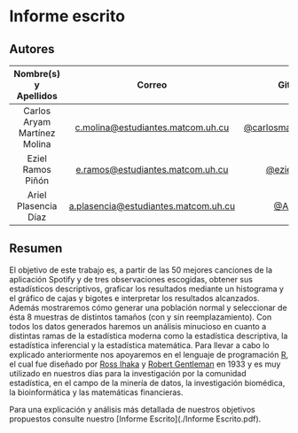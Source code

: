 # Informe escrito

## Autores

|  **Nombre(s) y Apellidos**   |              **Correo**              |                          **GitHub**                          |
| :--------------------------: | :----------------------------------: | :----------------------------------------------------------: |
| Carlos Aryam Martínez Molina |  c.molina@estudiantes.matcom.uh.cu   | [@carlosmartinezmolina](https://github.com/carlosmartinezmolina) |
|      Eziel Ramos Piñón       |   e.ramos@estudiantes.matcom.uh.cu   |         [@ezielramos](https://github.com/ezielramos)         |
|     Ariel Plasencia Díaz     | a.plasencia@estudiantes.matcom.uh.cu |            [@ArielXL](https://github.com/ArielXL)            |

## Resumen

El objetivo de este trabajo es, a partir de las 50 mejores canciones de la aplicación Spotify y de tres observaciones escogidas, obtener sus estadísticos descriptivos, graficar los resultados mediante un
histograma y el gráfico de cajas y bigotes e interpretar los resultados alcanzados. Además mostraremos cómo generar una población normal y seleccionar de ésta 8 muestras de distintos tamaños (con y sin reemplazamiento). Con todos los datos generados haremos un análisis minucioso en cuanto a distintas ramas de la estadística moderna como la estadística descriptiva, la estadística inferencial y la estadística matemática. Para llevar a cabo lo explicado anteriormente nos apoyaremos en el lenguaje de programación [R](https://es.wikipedia.org/wiki/R_(lenguaje_de_programaci%C3%B3n)), el cual fue diseñado por [Ross Ihaka](https://en.wikipedia.org/wiki/Ross_Ihaka) y [Robert Gentleman](https://en.wikipedia.org/wiki/Robert_Gentleman_(statistician)) en 1933 y es muy utilizado en nuestros días para la investigación por la comunidad estadística, en el campo de la minería de datos, la investigación biomédica, la bioinformática y las matemáticas financieras.

Para una explicación y análisis más detallada de nuestros objetivos propuestos consulte nuestro [Informe Escrito](./Informe Escrito.pdf).